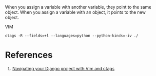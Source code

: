 When you assign a variable with another variable, they point to the same object.
When you assign a variable with an object, it points to the new object.


VIM
```
ctags -R --fields=+l --languages=python --python-kinds=-iv ./
```

# References
1. [Navigating your Django project with Vim and ctags](https://www.fusionbox.com/blog/detail/navigating-your-django-project-with-vim-and-ctags/590/)
